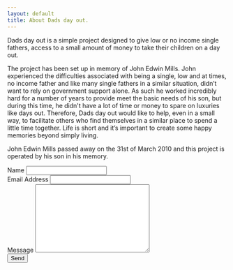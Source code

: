 ```yaml
---
layout: default
title: About Dads day out.
---
```

<p class="intro"><span class="dropcap">D</span>ads day out is a simple project designed to give low or no income single fathers, access to a small amount of money to take their children on a day out.</p>

The project has been set up in memory of John Edwin Mills. John experienced the difficulties associated with being a single, low and at times, no income father and like many single fathers in a similar situation, didn’t want to rely on government support alone. As such he worked incredibly hard for a number of years to provide meet the basic needs of his son, but during this time, he didn't have a lot of time or money to spare on luxuries like days out. Therefore, Dads day out would like to help, even in a small way, to facilitate others who find themselves in a similar place to spend a little time together. Life is short and it’s important to create some happy memories beyond simply living.

John Edwin Mills passed away on the 31st of March 2010 and this project is operated by his son in his memory.

</div>
  <form action="http://formspree.io/dadsdayout@outlook.com" method="POST">
   <label for="name">Name</label>    
    <input type="text" id="name" name="name" class="full-width"><br>
    <label for="email">Email Address</label>
    <input type="email" id="email" name="_replyto" class="full-width"><br>
    <label for="message">Message</label>
    <textarea name="message" id="message" cols="30" rows="10" class="full-width"></textarea><br>
    <input type="submit" value="Send" class="button">
</form>
</div>
